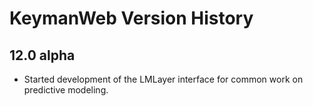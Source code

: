 # KeymanWeb Version History

## 12.0 alpha
* Started development of the LMLayer interface for common work on predictive modeling.